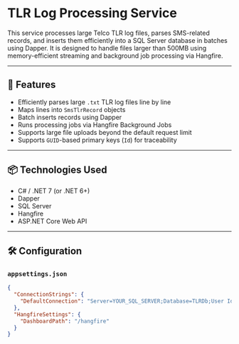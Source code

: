 # TLR Log Processing Service

This service processes large Telco TLR log files, parses SMS-related records, and inserts them efficiently into a SQL Server database in batches using Dapper. It is designed to handle files larger than 500MB using memory-efficient streaming and background job processing via Hangfire.

---

## 🚀 Features

- Efficiently parses large `.txt` TLR log files line by line
- Maps lines into `SmsTlrRecord` objects
- Batch inserts records using Dapper
- Runs processing jobs via Hangfire Background Jobs
- Supports large file uploads beyond the default request limit
- Supports `GUID`-based primary keys (`Id`) for traceability

---

## 📦 Technologies Used

- C# / .NET 7 (or .NET 6+)
- Dapper
- SQL Server
- Hangfire
- ASP.NET Core Web API

---

## 🛠️ Configuration

### `appsettings.json`

```json
{
  "ConnectionStrings": {
    "DefaultConnection": "Server=YOUR_SQL_SERVER;Database=TLRDb;User Id=USERNAME;Password=PASSWORD;"
  },
  "HangfireSettings": {
    "DashboardPath": "/hangfire"
  }
}
